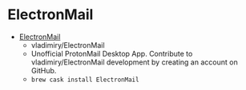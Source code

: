 # ElectronMail
- [ElectronMail](https://github.com/vladimiry/ElectronMail)
  -  vladimiry/ElectronMail
  - Unofficial ProtonMail Desktop App. Contribute to vladimiry/ElectronMail development by creating an account on GitHub.
  - `brew cask install ElectronMail`

